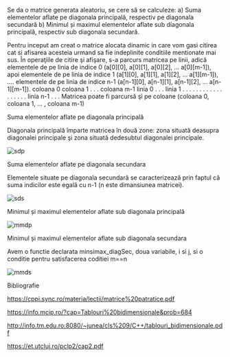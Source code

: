 Se da o matrice generata aleatoriu, se cere să se calculeze: a) Suma elementelor aflate pe diagonala principală, respectiv pe diagonala secundară b) Minimul și maximul elementelor aflate sub diagonala principală, respectiv sub diagonala secundară.

Pentru inceput am creat o matrice alocata dinamic in care vom gasi citirea cat si afisarea acesteia urmand sa fie indeplinite conditiile mentionate mai sus.
În operaţiile de citire şi afişare, s-a parcurs matricea pe linii, adică elementele de
pe linia de indice 0 (a[0][0], a[0][1], a[0][2], ... a[0][m-1]), apoi elementele de pe linia de
indice 1 (a[1][0], a[1][1], a[1][2], ... a[1][m-1]), .... elementele de pe linia de indice n-1
(a[n-1][0], a[n-1][1], a[n-1][2], ... a[n-1][m-1]).
coloana 0 coloana 1 . . . coloana m-1
linia 0 . . .
linia 1 . . .
. . . . . . . . . . . . . . .
linia n-1 . . .
Matricea poate fi parcursă şi pe coloane (coloana 0, coloana 1, ... , coloana m-1)

Suma elementelor aflate pe diagonala principală

Diagonala principală împarte matricea în două zone: zona situată deasupra diagonalei principale şi zona situată dedesubtul diagonalei principale.

 ![sdp](https://user-images.githubusercontent.com/115788226/211169181-95730702-b259-4322-a040-b7a968ee4394.png)


Suma elementelor aflate pe diagonala secundara

Elementele situate pe diagonala secundară se caracterizează prin faptul că suma indicilor este egală cu n-1 (n este dimansiunea matricei).
 
![sds](https://user-images.githubusercontent.com/115788226/211169191-a3ab4f7b-b37b-49bf-af77-b06fe7fbc5b9.png)

Minimul și maximul elementelor aflate sub diagonala principală

 ![mmdp](https://user-images.githubusercontent.com/115788226/211169205-066c51c7-db6d-4367-a059-510c4abfc6ce.png)


Minimul și maximul elementelor aflate sub diagonala secundara

Avem o functie declarata minsimax_diagSec, doua variabile, i si j, si o conditie pentru satisfacerea coditiei m==n

 ![mmds](https://user-images.githubusercontent.com/115788226/211169209-07bd6726-362f-41d7-93fb-beaa13b45cb0.png)


Bibliografie

https://cppi.sync.ro/materia/lectii/matrice%20patratice.pdf

https://info.mcip.ro/?cap=Tablouri%20bidimensionale&prob=684

http://info.tm.edu.ro:8080/~junea/cls%209/C++/tablouri_bidimensionale.pdf

https://et.utcluj.ro/pclp2/cap2.pdf


